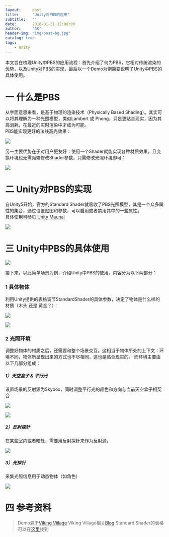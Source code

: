 ```yaml
---
layout:     post
title:      "Unity对PBS的应用"
subtitle:   ""
date:       2018-01-31 12:00:00
author:     "AK"
header-img: "img/post-bg.jpg"
catalog: true
tags:
    - Unity
---
```


本文旨在梳理Unity中PBS的应用流程：首先介绍了何为PBS，它相对传统渲染的优势，以及Unity对PBS的实现，最后以一个Demo为例简要说明了Unity中PBS的具体使用。

# 一 什么是PBS
从字面意思来看，是基于物理的渲染技术（Physically Based Shading）。其实可以将其理解为一种光照模型，类似Lambert 或 Phong，只是更贴合现实，因为其高消耗，在最近的实时渲染中才成为可能。  
PBS能实现更好的法线高光效果：

![](/img/in-post/pbs-in-unity/1.png)
<small class="img-hint"></small>

另一主要优势在于对用户更友好：使用一个Shader就能实现各种材质效果，且变换环境也无需频繁修改Shader参数，只需修改光照环境即可：

![](/img/in-post/pbs-in-unity/1.gif)
<small class="img-hint"></small>

# 二 Unity对PBS的实现
自Unity5开始，官方的Standard Shader就吸收了PBS光照模型，其是一个众多属性的集合，通过设置贴图和参数，可以启用或者禁用其中的一些属性。  
具体使用可参见 [Unity Maunal](https://docs.unity3d.com/Manual/shader-StandardShader.html)

![](/img/in-post/pbs-in-unity/2.png)
<small class="img-hint"></small>

# 三 Unity中PBS的具体使用
![](/img/in-post/pbs-in-unity/3.png)
<small class="img-hint"></small>

接下来，以此简单场景为例，介绍Unity中PBS的使用，内容分为以下两部分：

### 1 具体物体
利用Unity提供的表格调节StandardShader的具体参数，决定了物体是什么样的材质（木头 还是 黄金？）：

![](/img/in-post/pbs-in-unity/4.jpg)
<small class="img-hint"></small>

![](/img/in-post/pbs-in-unity/5.png)
<small class="img-hint"></small>

### 2 光照环境
调整好物体的材质之后，还需要和整个场景交互。这相当于物体所处的上下文：环境不同，物体所呈现出来的方式也不尽相同，这也是贴合现实的。
而环境主要由以下几部分组成：

##### 1）天空盒子 & 平行光
设置场景的反射源为Skybox，同时调整平行光的颜色和方向与当前天空盒子相契合

![](/img/in-post/pbs-in-unity/6.png)
<small class="img-hint"></small>

![](/img/in-post/pbs-in-unity/7.png)
<small class="img-hint"></small>

##### 2）反射探针
在某些室内或者暗处，需要用反射探针来作为反射源，

![](/img/in-post/pbs-in-unity/8.png)
<small class="img-hint"></small>


##### 3）光探针
采集光照信息用于动态物体（如角色）

![](/img/in-post/pbs-in-unity/9.png)
<small class="img-hint"></small>

# 四 参考资料
> Demo源于[Viking Viilage](https://assetstore.unity.com/packages/essentials/tutorial-projects/viking-village-29140)
> Viking Village相关[Blog](https://blogs.unity3d.com/cn/2015/02/18/working-with-physically-based-shading-a-practical-approach/)
>Standard Shader的表格可以在[这里](https://assetstore.unity.com/packages/essentials/tutorial-projects/shader-calibration-scene-25422)找到














